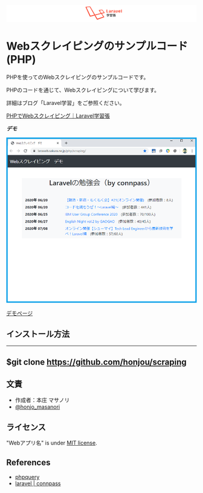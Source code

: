 ![Laravel 学習張](https://raw.githubusercontent.com/honjou/scraping/images/logo.png)

# Webスクレイピングのサンプルコード(PHP)

PHPを使ってのWebスクレイピングのサンプルコードです。

PHPのコードを通じて、Webスクレイピングについて学びます。

詳細はブログ「Laravel学習」をご参照ください。

[PHPでWebスクレイピング｜Laravel学習張](https://laraweb.net/surrounding/7408/)

***デモ***

![デモ画面](https://raw.githubusercontent.com/honjou/scraping/images/screenShot.png)

[デモページ](https://laraweb.sakura.ne.jp/php/scraping/)

## インストール方法

--- 
$git clone https://github.com/honjou/scraping
--- 

## 文責

* 作成者：本庄 マサノリ
* [@honjo_masanori](https://twitter.com/honjo_masanori)

## ライセンス

"Webアプリ名" is under [MIT license](https://en.wikipedia.org/wiki/MIT_License).

## References

* [phpquery](https://code.google.com/archive/p/phpquery/downloads)
* [laravel | connpass](https://connpass.com/search/?q=laravel)
